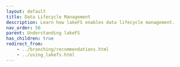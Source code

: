 ```yaml
---
layout: default
title: Data Lifecycle Management
description: Learn how lakeFS enables data lifecycle management.
nav_order: 50
parent: Understanding lakeFS
has_children: true
redirect_from:
    - ../branching/recommendations.html
    - ../using_lakefs.html
---
```

